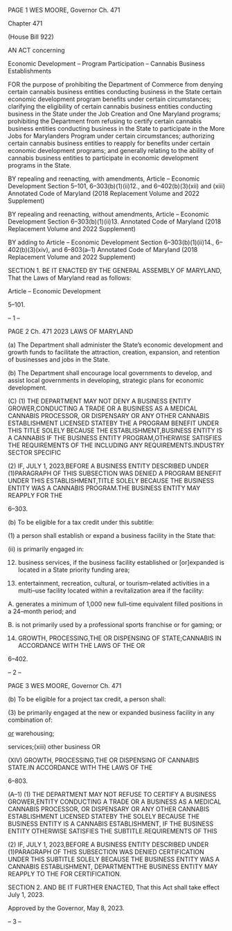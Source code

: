 PAGE 1
WES MOORE, Governor Ch. 471

Chapter 471

(House Bill 922)

AN ACT concerning

Economic Development – Program Participation – Cannabis Business
Establishments

FOR the purpose of prohibiting the Department of Commerce from denying certain
cannabis business entities conducting business in the State certain economic
development program benefits under certain circumstances; clarifying the eligibility
of certain cannabis business entities conducting business in the State under the Job
Creation and One Maryland programs; prohibiting the Department from refusing to
certify certain cannabis business entities conducting business in the State to
participate in the More Jobs for Marylanders Program under certain circumstances;
authorizing certain cannabis business entities to reapply for benefits under certain
economic development programs; and generally relating to the ability of cannabis
business entities to participate in economic development programs in the State.

BY repealing and reenacting, with amendments,
Article – Economic Development
Section 5–101, 6–303(b)(1)(ii)12., and 6–402(b)(3)(xii) and (xiii)
Annotated Code of Maryland
(2018 Replacement Volume and 2022 Supplement)

BY repealing and reenacting, without amendments,
Article – Economic Development
Section 6–303(b)(1)(ii)13.
Annotated Code of Maryland
(2018 Replacement Volume and 2022 Supplement)

BY adding to
Article – Economic Development
Section 6–303(b)(1)(ii)14., 6–402(b)(3)(xiv), and 6–803(a–1)
Annotated Code of Maryland
(2018 Replacement Volume and 2022 Supplement)

SECTION 1. BE IT ENACTED BY THE GENERAL ASSEMBLY OF MARYLAND,
That the Laws of Maryland read as follows:

Article – Economic Development

5–101.

– 1 –

PAGE 2
Ch. 471 2023 LAWS OF MARYLAND

(a) The Department shall administer the State’s economic development and
growth funds to facilitate the attraction, creation, expansion, and retention of businesses
and jobs in the State.

(b) The Department shall encourage local governments to develop, and assist
local governments in developing, strategic plans for economic development.

(C) (1) THE DEPARTMENT MAY NOT DENY A BUSINESS ENTITY
GROWER,CONDUCTING A TRADE OR A BUSINESS AS A MEDICAL CANNABIS
PROCESSOR, OR DISPENSARY OR ANY OTHER CANNABIS ESTABLISHMENT LICENSED
STATEBY THE A PROGRAM BENEFIT UNDER THIS TITLE SOLELY BECAUSE THE
ESTABLISHMENT,BUSINESS ENTITY IS A CANNABIS IF THE BUSINESS ENTITY
PROGRAM,OTHERWISE SATISFIES THE REQUIREMENTS OF THE INCLUDING ANY
REQUIREMENTS.INDUSTRY SECTOR SPECIFIC

(2) IF, JULY 1, 2023,BEFORE A BUSINESS ENTITY DESCRIBED UNDER
(1)PARAGRAPH OF THIS SUBSECTION WAS DENIED A PROGRAM BENEFIT UNDER THIS
ESTABLISHMENT,TITLE SOLELY BECAUSE THE BUSINESS ENTITY WAS A CANNABIS
PROGRAM.THE BUSINESS ENTITY MAY REAPPLY FOR THE

6–303.

(b) To be eligible for a tax credit under this subtitle:

(1) a person shall establish or expand a business facility in the State that:

(ii) is primarily engaged in:

12. business services, if the business facility established or
[or]expanded is located in a State priority funding area;

13. entertainment, recreation, cultural, or tourism–related
activities in a multi–use facility located within a revitalization area if the facility:

A. generates a minimum of 1,000 new full–time equivalent
filled positions in a 24–month period; and

B. is not primarily used by a professional sports franchise or
for gaming; or

14. GROWTH, PROCESSING,THE OR DISPENSING OF
STATE;CANNABIS IN ACCORDANCE WITH THE LAWS OF THE OR

6–402.

– 2 –

PAGE 3
WES MOORE, Governor Ch. 471

(b) To be eligible for a project tax credit, a person shall:

(3) be primarily engaged at the new or expanded business facility in any
combination of:

[or](xii) warehousing;

services;(xiii) other business OR

(XIV) GROWTH, PROCESSING,THE OR DISPENSING OF CANNABIS
STATE.IN ACCORDANCE WITH THE LAWS OF THE

6–803.

(A–1) (1) THE DEPARTMENT MAY NOT REFUSE TO CERTIFY A BUSINESS
GROWER,ENTITY CONDUCTING A TRADE OR A BUSINESS AS A MEDICAL CANNABIS
PROCESSOR, OR DISPENSARY OR ANY OTHER CANNABIS ESTABLISHMENT LICENSED
STATEBY THE SOLELY BECAUSE THE BUSINESS ENTITY IS A CANNABIS
ESTABLISHMENT, IF THE BUSINESS ENTITY OTHERWISE SATISFIES THE
SUBTITLE.REQUIREMENTS OF THIS

(2) IF, JULY 1, 2023,BEFORE A BUSINESS ENTITY DESCRIBED UNDER
(1)PARAGRAPH OF THIS SUBSECTION WAS DENIED CERTIFICATION UNDER THIS
SUBTITLE SOLELY BECAUSE THE BUSINESS ENTITY WAS A CANNABIS
ESTABLISHMENT, DEPARTMENTTHE BUSINESS ENTITY MAY REAPPLY TO THE FOR
CERTIFICATION.

SECTION 2. AND BE IT FURTHER ENACTED, That this Act shall take effect July
1, 2023.

Approved by the Governor, May 8, 2023.

– 3 –